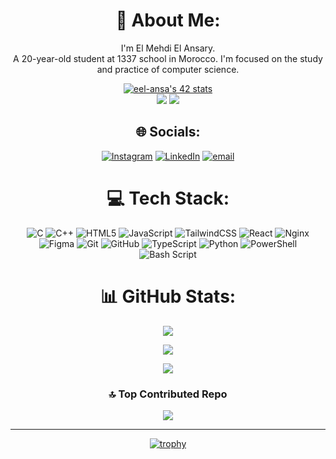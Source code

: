 <div align="center">
  
# 💫 About Me:
I'm El Mehdi El Ansary.<br>A 20-year-old student at 1337 school in Morocco. I'm focused on the study and practice of computer science.<br>

[![eel-ansa's 42 stats](https://badge.mediaplus.ma/landscapes/eel-ansa)](https://github.com/oakoudad/badge42)<br>
[![](https://visitcount.itsvg.in/api?id=hi0ki&icon=1&color=0)](https://visitcount.itsvg.in)
![](https://komarev.com/ghpvc/?username=hi0ki&color=brightgreen)

## 🌐 Socials:
[![Instagram](https://img.shields.io/badge/Instagram-%23E4405F.svg?logo=Instagram&logoColor=white)](https://instagram.com/hi_ki_00) 
[![LinkedIn](https://img.shields.io/badge/LinkedIn-%230077B5.svg?logo=linkedin&logoColor=white)](https://linkedin.com/in/el-mehdi-el-ansary-253b05326) 
[![email](https://img.shields.io/badge/Email-D14836?logo=gmail&logoColor=white)](mailto:mehdi.elansary@gmail.com) 

# 💻 Tech Stack:
![C](https://img.shields.io/badge/c-%2300599C.svg?style=for-the-badge&logo=c&logoColor=white) 
![C++](https://img.shields.io/badge/c++-%2300599C.svg?style=for-the-badge&logo=c%2B%2B&logoColor=white) 
![HTML5](https://img.shields.io/badge/html5-%23E34F26.svg?style=for-the-badge&logo=html5&logoColor=white) 
![JavaScript](https://img.shields.io/badge/javascript-%23323330.svg?style=for-the-badge&logo=javascript&logoColor=%23F7DF1E) 
![TailwindCSS](https://img.shields.io/badge/tailwindcss-%2338B2AC.svg?style=for-the-badge&logo=tailwind-css&logoColor=white) 
![React](https://img.shields.io/badge/react-%2320232a.svg?style=for-the-badge&logo=react&logoColor=%2361DAFB) 
![Nginx](https://img.shields.io/badge/nginx-%23009639.svg?style=for-the-badge&logo=nginx&logoColor=white) 
![Figma](https://img.shields.io/badge/figma-%23F24E1E.svg?style=for-the-badge&logo=figma&logoColor=white) 
![Git](https://img.shields.io/badge/git-%23F05033.svg?style=for-the-badge&logo=git&logoColor=white) 
![GitHub](https://img.shields.io/badge/github-%23121011.svg?style=for-the-badge&logo=github&logoColor=white) 
![TypeScript](https://img.shields.io/badge/typescript-%23007ACC.svg?style=for-the-badge&logo=typescript&logoColor=white) 
![Python](https://img.shields.io/badge/python-3670A0?style=for-the-badge&logo=python&logoColor=ffdd54) 
![PowerShell](https://img.shields.io/badge/PowerShell-%235391FE.svg?style=for-the-badge&logo=powershell&logoColor=white) 
![Bash Script](https://img.shields.io/badge/bash_script-%23121011.svg?style=for-the-badge&logo=gnu-bash&logoColor=white)

# 📊 GitHub Stats:
![](https://github-readme-stats.vercel.app/api?username=hi0ki&theme=github_dark_dimmed&hide_border=false&include_all_commits=false&count_private=false)
  
![](https://nirzak-streak-stats.vercel.app/?user=hi0ki&theme=github_dark_dimmed&hide_border=false)
  
![](https://github-readme-stats.vercel.app/api/top-langs/?username=hi0ki&theme=github_dark_dimmed&hide_border=false&include_all_commits=false&count_private=false&layout=compact)

### 🔝 Top Contributed Repo
![](https://github-contributor-stats.vercel.app/api?username=hi0ki&limit=5&theme=github_dark_dimmed&combine_all_yearly_contributions=true)

---
[![trophy](https://github-profile-trophy.vercel.app/?username=ryo-ma&theme=flat&column=7)](https://github.com/ryo-ma/github-profile-trophy)

</div>
